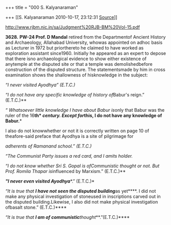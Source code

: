 +++
title = "000 S. Kalyanaraman"

+++
[[S. Kalyanaraman	2010-10-17, 23:12:31 [Source](https://groups.google.com/g/bvparishat/c/axbev5rNbcc)]]



<http://www.rjbm.nic.in/sa/Judgment%20RJB-BM%20Vol-15.pdf>  

  

  

**3628.** **PW-24 Prof. D Mandal** retired from the Departmentof Ancient History and Archaeology, Allahabad University, whowas appointed on adhoc basis as Lecturer in 1972 but priorthereto he claimed to have worked as exploration assistant since1960. Initially he appeared as an expert to depose that there isno archaeological evidence to show either existence of anytemple at the disputed site or that a temple was demolishedbefore construction of the disputed structure. The statementsmade by him in cross examination shows the shallowness of hisknowledge in the subject:

  

*“I never visited Ayodhya” (E.T.C.)*

  

*“I do not have any specific knowledge of history of*Babur's reign.” (E.T.C.)**

  

*“ Whatsoever little knowledge I have about Babur is*only that Babur was the ruler of the 16**th* *century. Except for*this, I do not have any knowledge of Babur.***

  

I also do not knowwhether or not it is correctly written on page 10 of theafore-said preface that Ayodhya is a site of pilgrimage for

*adherents of Ramanand school.” (E.T.C.)*

  

*“The Communist Party issues a red card, and I amits holder.*

  

*“I do not know whether Sri S. Gopal is ofCommunistic thought or not. But Prof. Romila Thapar is*influenced by Marxism.” (E.T.C.)**

  

***"I never even visited Ayodhya****.” (E.T.C.)*

  

*“It is true that* ***I have not seen the disputed building***as yet****. I did not make any physical investigation of stoneused in inscriptions carved out in the disputed building.Likewise, I also did not make physical investigation ofbasalt stone.” (E.T.C.)****

  

*“It is true that ****I am of
communistic***thought****.”(E.T.C.)****

  

